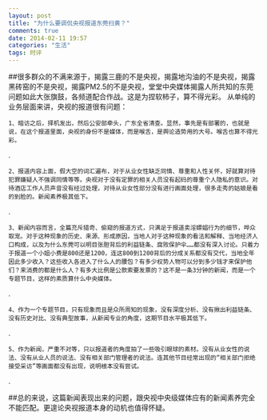 ```yaml
---
layout: post
title: "为什么要调侃央视报道东莞扫黄？"
comments: true
date: 2014-02-11 19:57
categories: "生活"
tags: 时评
---
```


##很多群众的不满来源于，揭露三鹿的不是央视，揭露地沟油的不是央视，揭露黑砖窑的不是央视，揭露PM2.5的不是央视，堂堂中央媒体揭露人所共知的东莞问题如此大张旗鼓，各频道配合作战。这是为捏软柿子，算不得光彩。
从单纯的业务层面来讲，央视的报道很有问题：  

    1、暗访之后，择机发出，然后公安部牵头，广东全省清查。显然，事先是有部署的，也就是说，在这个报道里面，央视的身份不是媒体，而是喉舌，是舆论造势用的大号。喉舌也算不得光彩。  
.    

    2、报道内容上面，假大空的词汇遍布，对于从业女性缺乏同情、尊重和人性关怀，好就算对待犯罪嫌疑人不强调同情等等。央视对于没有定罪的相关人员没有起码的尊重个人隐私的意识。对待酒店工作人员声音没有经过处理，对待从业女性部分没有进行画面处理，很多走秀的姑娘是看的到脸的。新闻素养极其低下。
. 

    3、新闻内容而言，全篇充斥猎奇、偷窥的报道方式，只满足于报道卖淫嫖娼行为的细节，哗众取宠。对于这种现象的历史、来源、形成原因，当地人对于这种现象的看法和解释、当地经济人口构成，以及为什么东莞可以明目张胆背后的利益链条、腐败保护伞……都没有深入讨论。只着力于报道一个小姐小费是800还是1200，连这800到1200背后的分成关系都没有交代，当地全年因此多少收入？这些收入各进入了什么人的腰包？有多少权势人物可以分到多少钱才来保护他们？来消费的都是什么人？有多大比例是公款索要发票的？这不是一条3分钟的新闻，而是一个专题节目，这样的素质算什么中央媒体。    
 .

    4、作为一个专题节目，只有现象而且是众所周知的现象，没有深度分析、没有揪出利益链条、没有历史对比、没有典型故事，从新闻专业的角度，这期节目水平极其低下。  
.

    5、作为新闻，严重不对等，只以报道者的角度拍了一些吸引眼球的素材。没有从业女性的说法、没有从业人员的说法、没有相关部门管理者的说法。连其他节目经常出现的“相关部门拒绝接受采访”等画面都没有出现，说明根本没有尝试。    
 .
 
##总的来说，这篇新闻表现出来的问题，跟央视中央级媒体应有的新闻素养完全不能匹配。更遑论央视报道本身的动机也值得怀疑。 
